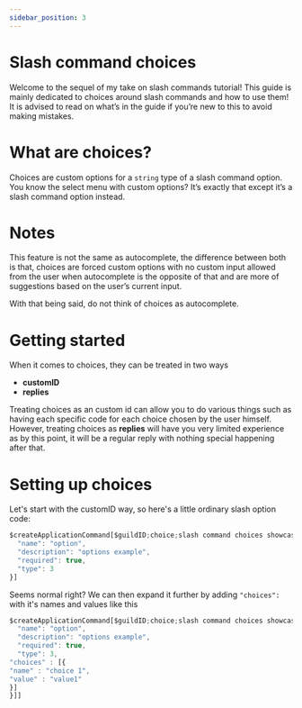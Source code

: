 ```yaml
---
sidebar_position: 3
---
```

# Slash command choices
Welcome to the sequel of my take on slash commands tutorial! This guide is mainly dedicated to choices around slash commands and how to use them! It is advised to read on what’s in the guide if you’re new to this to avoid making mistakes.

# What are choices?
Choices are custom options for a `string` type of a slash command option. You know the select menu with custom options? It’s exactly that except it’s a slash command option instead.

# Notes
This feature is not the same as autocomplete, the difference between both is that, choices are forced custom options with no custom input allowed from the user when autocomplete is the opposite of that and are more of suggestions based on the user’s current input.

With that being said, do not think of choices as autocomplete.


# Getting started
When it comes to choices, they can be treated in two ways

* **customID**
* **replies**

Treating choices as an custom id can allow you to do various things such as having each specific code for each choice chosen by the user himself. However, treating choices as **replies** will have you very limited experience as by this point, it will be a regular reply with nothing special happening after that.


# Setting up choices

Let's start with the customID way, so here's a little ordinary slash option code:
```js
$createApplicationCommand[$guildID;choice;slash command choices showcase!;true;false;slash;[{
  "name": "option",
  "description": "options example",
  "required": true,
  "type": 3
}]
```
Seems normal right? We can then expand it further by adding `"choices":` with it's names and values like this
```js
$createApplicationCommand[$guildID;choice;slash command choices showcase!;true;false;slash;[{
  "name": "option",
  "description": "options example",
  "required": true,
  "type": 3,
"choices" : [{
"name" : "choice 1",
"value" : "value1"
}]
}]]
```
